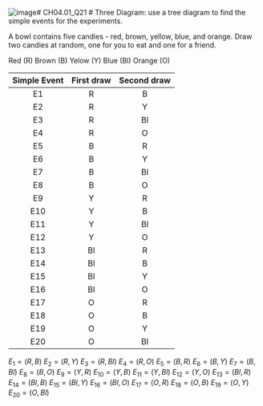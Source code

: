 ![image](https://github.com/user-attachments/assets/a6f20b71-8b28-45fe-bd5c-367f9708a412)# CH04.01_Q21 #
Three Diagram: use a tree diagram to find the simple events for the experiments.

A bowl contains five candies - red, brown, yellow, blue, and orange. Draw two candies at random, one for you to eat and one for a friend.

Red	(R)
Brown	(B)
Yelow	(Y)
Blue	(Bl)
Orange	(O)

| Simple Event | First draw | Second draw   |
|:-----:|:----------:|:-------------:|
| E1    | R           | B            |
| E2    | R           | Y            |
| E3    | R           | Bl           |
| E4    | R           | O            |
| E5    | B           | R            |
| E6    | B           | Y            |
| E7    | B           | Bl           |
| E8    | B           | O            |
| E9    | Y           | R            |
| E10   | Y           | B            |
| E11   | Y           | Bl           |
| E12   | Y           | O            |
| E13   | Bl          | R            |
| E14   | Bl          | B            |
| E15   | Bl          | Y            |
| E16   | Bl          | O            |
| E17   | O           | R            |
| E18   | O           | B            |
| E19   | O           | Y            |
| E20   | O           | Bl           |

$E_{1} = (R, B)$
$E_{2} = (R, Y)$
$E_{3} = (R, Bl)$
$E_{4} = (R, O)$
$E_{5} = (B, R)$
$E_{6} = (B, Y)$
$E_{7} = (B, Bl)$
$E_{8} = (B, O)$
$E_{9} = (Y, R)$
$E_{10} = (Y, B)$
$E_{11} = (Y, Bl)$
$E_{12} = (Y, O)$
$E_{13} = (Bl, R)$
$E_{14} = (Bl, B)$
$E_{15} = (Bl, Y)$
$E_{16} = (Bl, O)$
$E_{17} = (O, R)$
$E_{18} = (O, B)$
$E_{19} = (O, Y)$
$E_{20} = (O, Bl)$






